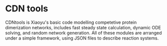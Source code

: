 # CDN tools

CDNtools is Xiaoyu's basic code modelling competetive protein dimerization networks, includes fast steady state calculation, dynamic ODE solving, and random network generation. All of these modules are arranged under a simple framework, using JSON files to describe reaction systems.
